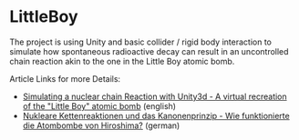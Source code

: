 # LittleBoy

The project is using Unity and basic collider / rigid body interaction to simulate how spontaneous radioactive decay can result in an uncontrolled chain reaction akin to the one in the Little Boy atomic bomb.

Article Links for more Details:

* [Simulating a nuclear chain Reaction with Unity3d - A virtual recreation of the "Little Boy" atomic bomb](https://beltoforion.de/de/little_boy/index.php)  (english)
* [Nukleare Kettenreaktionen und das Kanonenprinzip - Wie funktionierte die Atombombe von Hiroshima?](https://beltoforion.de/en/little_boy/index.php) (german)
